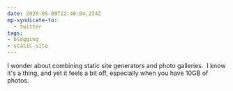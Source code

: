 ```yaml
---
date: 2020-05-09T22:40:04.224Z
mp-syndicate-to:
  - twitter
tags:
- blogging
- static-site
---
```


I wonder about combining static site generators and photo galleries. &nbsp;I know it's a thing, and yet it feels a bit off, especially when you have 10GB of photos.
